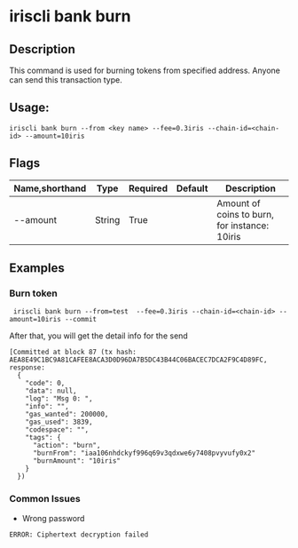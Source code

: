 # iriscli bank burn

## Description

This command is used for burning tokens from specified address. Anyone can send this transaction type. 
## Usage:

```
iriscli bank burn --from <key name> --fee=0.3iris --chain-id=<chain-id> --amount=10iris
```

## Flags

| Name,shorthand   | Type   | Required | Default               | Description                                                  |
| ---------------- | ------ | -------- | --------------------- | ------------------------------------------------------------ |
| --amount         | String | True     |                       | Amount of coins to burn, for instance: 10iris                |


## Examples

### Burn token 

```
 iriscli bank burn --from=test  --fee=0.3iris --chain-id=<chain-id> --amount=10iris --commit
```

After that, you will get the detail info for the send

```
[Committed at block 87 (tx hash: AEA8E49C1BC9A81CAFEE8ACA3D0D96DA7B5DC43B44C06BACEC7DCA2F9C4D89FC, response:
  {
    "code": 0,
    "data": null,
    "log": "Msg 0: ",
    "info": "",
    "gas_wanted": 200000,
    "gas_used": 3839,
    "codespace": "",
    "tags": {
      "action": "burn",
      "burnFrom": "iaa106nhdckyf996q69v3qdxwe6y7408pvyvufy0x2"
      "burnAmount": "10iris"
    }
  })
```
### Common Issues

* Wrong password

```$xslt
ERROR: Ciphertext decryption failed
```
